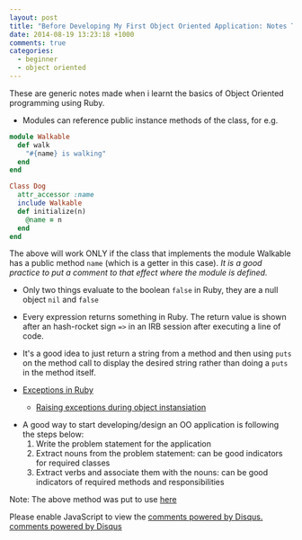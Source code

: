 ```yaml
---
layout: post
title: "Before Developing My First Object Oriented Application: Notes To Self"
date: 2014-08-19 13:23:18 +1000
comments: true
categories: 
  - beginner
  - object oriented
---
```


These are generic notes made when i learnt the basics of Object Oriented programming using Ruby.

<!-- more -->

- Modules can reference public instance methods of the class, for e.g.

``` ruby Modules Referencing Instance Methods
module Walkable
  def walk
    "#{name} is walking"
  end
end

Class Dog
  attr_accessor :name
  include Walkable
  def initialize(n)
    @name = n
  end
end
```

The above will work ONLY if the class that implements the module Walkable has a public method ```name``` (which is a getter in this case).
*It is a good practice to put a comment to that effect where the module is defined.*

- Only two things evaluate to the boolean ```false``` in Ruby, they are a null object ```nil``` and ```false```

- Every expression returns something in Ruby.
The return value is shown after an hash-rocket sign ```=>``` in an IRB session after executing a
  line of code.

- It's a good idea to just return a string from a method and then using ```puts``` on the method call to display the desired string rather than doing a ```puts``` in the method itself.

<ul>
 <li><a href='http://www.skorks.com/2009/09/ruby-exceptions-and-exception-handling'>Exceptions in Ruby</a></li>
 <ul>
 <li><a href='http://stackoverflow.com/questions/1485114/ruby-constructors-and-exceptions'>Raising exceptions during object instansiation</a></li>
 </ul>
</ul>

- A good way to start developing/design an OO application is following the steps below:
  1. Write the problem statement for the application
  2. Extract nouns from the problem statement: can be good indicators for required classes
  3. Extract verbs and associate them with the nouns: can be good indicators of required methods and responsibilities

Note: The above method was put to use [here](/blog/2014/09/01/my-first-object-oriented-application-s-console-based-black-jack/)


<div id="disqus_thread"></div>
<script type="text/javascript">
    /* * * CONFIGURATION VARIABLES: EDIT BEFORE PASTING INTO YOUR WEBPAGE * * */
    var disqus_shortname = 'ppjgithubio'; // required: replace example with your forum shortname

    /* * * DON'T EDIT BELOW THIS LINE * * */
    (function() {
        var dsq = document.createElement('script'); dsq.type = 'text/javascript'; dsq.async = true;
        dsq.src = '//' + disqus_shortname + '.disqus.com/embed.js';
        (document.getElementsByTagName('head')[0] || document.getElementsByTagName('body')[0]).appendChild(dsq);
    })();
</script>
<noscript>Please enable JavaScript to view the <a href="http://disqus.com/?ref_noscript">comments powered by Disqus.</a></noscript>
<a href="http://disqus.com" class="dsq-brlink">comments powered by <span class="logo-disqus">Disqus</span></a>
